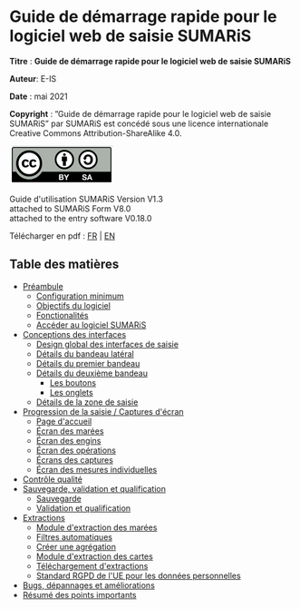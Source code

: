 # Guide de démarrage rapide pour le logiciel web de saisie SUMARiS

**Titre** : **Guide de démarrage rapide pour le logiciel web de saisie SUMARiS**

**Auteur**: E-IS

**Date** : mai 2021

**Copyright** : ”Guide de démarrage rapide pour le logiciel web de saisie SUMARiS” par SUMARiS
est concédé sous une licence internationale Creative Commons Attribution-ShareAlike 4.0.

![cc-by-sa](./cc-by-sa.png)

Guide d'utilisation SUMARiS Version V1.3    
attached to SUMARiS Form V8.0  
attached to the entry software V0.18.0

Télécharger en pdf : [FR](./sumaris-doc-fr.pdf) | [EN](./sumaris-doc-en.pdf)

## Table des matières

 - [Préambule](preamble/preamble_fr.md)
    * [Configuration minimum](preamble/preamble_fr.md#Configuration_minimum)
    * [Objectifs du logiciel](preamble/preamble_fr.md#Objectifs_du_logiciel)
    * [Fonctionalités](preamble/preamble_fr.md#Fonctionalit.C3.A9s)
    * [Accéder au logiciel SUMARiS](preamble/preamble_fr.md#Acceder_au_logiciel_SUMARiS)
 - [Conceptions des interfaces](screens-concepts/screens-concepts_fr.md)
    * [Design global des interfaces de saisie](screens-concepts/screens-concepts_fr.md#Design_global_des_interfaces_de_saisie)
    * [Détails du bandeau latéral](screens-concepts/screens-concepts_fr.md#D.C3.A9tails_du_bandeau_latéral)
    * [Détails du premier bandeau](screens-concepts/screens-concepts_fr.md#D.C3.A9tails_du_premier_bandeau)
    * [Détails du deuxième bandeau](screens-concepts/screens-concepts_fr.md#D.C3.A9tails_du_deuxième_bandeau)
         * [Les boutons](screens-concepts/screens-concepts_fr.md#Les_boutons)
         * [Les onglets](screens-concepts/screens-concepts_fr.md#Les_onglets)
    * [Détails de la zone de saisie](screens-concepts/screens-concepts_fr.md#D.C3.A9tails_de_la_zone_de_saisie)
 - [Progression de la saisie / Captures d'écran](entry-progress-screenshot/screenshot_fr.md)
    * [Page d'accueil](entry-progress-screenshot/screenshot_fr.md#Page_d.E2.80.99accueil)
    * [Écran des marées](entry-progress-screenshot/screenshot_fr.md#a.C3.89cran_des_mar.C3.A9es)
    * [Écran des engins](entry-progress-screenshot/screenshot_fr.md#a.C3.89cran_des_engins)
    * [Écran des opérations](entry-progress-screenshot/screenshot_fr.md#a.C3.89cran_des_operations)
    * [Écrans des captures](entry-progress-screenshot/screenshot_fr.md#a.C3.89crans_des_captures)
    * [Écran des mesures individuelles](entry-progress-screenshot/screenshot_fr.md#a.C3.89cran_des_mesures_individuelles)
 - [Contrôle qualité](quality-control/quality-control_fr.md)
 - [Sauvegarde, validation et qualification](save-validation-qualification/save-validation-qualification_fr.md)
     * [Sauvegarde](save-validation-qualification/save-validation-qualification_fr.md#Sauvegarde)
     * [Validation et qualification](save-validation-qualification/save-validation-qualification_fr.md#Validation_et_qualification)
 - [Extractions](extraction/extraction_fr.md)
    * [Module d'extraction des marées](extraction/extraction_fr.md#Module_d.E2.80.99extraction_des_mar.C3.A9es)
    * [Filtres automatiques](extraction/extraction_fr.md#Filtres_automatiques)
    * [Créer une agrégation](extraction/extraction_fr.md#Cr.C3.A9er_une_agr.C3.A9gation)
    * [Module d'extraction des cartes](extraction/extraction_fr.md#Module_d.E2.80.99extraction_des_cartes)
    * [Téléchargement d'extractions](extraction/extraction_fr.md#T.C3.A9l.C3.A9chargement_d.E2.80.99extractions)
    * [Standard RGPD de l'UE pour les données personnelles](extraction/extraction_fr.md#Standard_RGPD_de_l.E2.80.99UE_pour_les_donn.C3.A9es_personnelles)
 - [Bugs, dépannages et améliorations](bugs-troubleshooting-enhancements/bugs-troubleshooting-enhancements_fr.md) 
 - [Résumé des points importants](summary-important-points/summary-important-points_fr.md)

